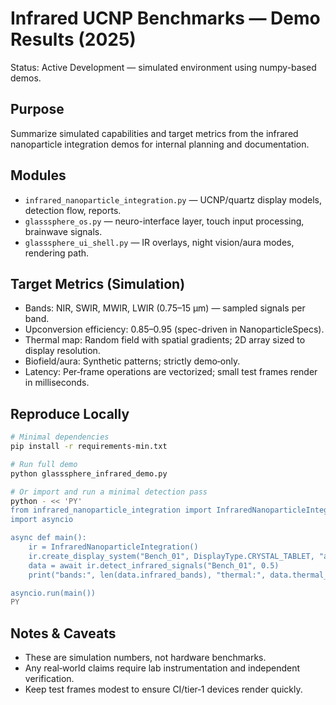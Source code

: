 # Infrared UCNP Benchmarks — Demo Results (2025)

Status: Active Development — simulated environment using numpy-based demos.

## Purpose
Summarize simulated capabilities and target metrics from the infrared nanoparticle integration demos for internal planning and documentation.

## Modules
- `infrared_nanoparticle_integration.py` — UCNP/quartz display models, detection flow, reports.
- `glasssphere_os.py` — neuro-interface layer, touch input processing, brainwave signals.
- `glasssphere_ui_shell.py` — IR overlays, night vision/aura modes, rendering path.

## Target Metrics (Simulation)
- Bands: NIR, SWIR, MWIR, LWIR (0.75–15 μm) — sampled signals per band.
- Upconversion efficiency: 0.85–0.95 (spec-driven in NanoparticleSpecs).
- Thermal map: Random field with spatial gradients; 2D array sized to display resolution.
- Biofield/aura: Synthetic patterns; strictly demo‑only.
- Latency: Per‑frame operations are vectorized; small test frames render in milliseconds.

## Reproduce Locally
```bash
# Minimal dependencies
pip install -r requirements-min.txt

# Run full demo
python glasssphere_infrared_demo.py

# Or import and run a minimal detection pass
python - << 'PY'
from infrared_nanoparticle_integration import InfraredNanoparticleIntegration, DisplayType
import asyncio

async def main():
    ir = InfraredNanoparticleIntegration()
    ir.create_display_system("Bench_01", DisplayType.CRYSTAL_TABLET, "advanced_ucnp", "enhanced_quartz", (320,200), 60.0)
    data = await ir.detect_infrared_signals("Bench_01", 0.5)
    print("bands:", len(data.infrared_bands), "thermal:", data.thermal_map.shape)

asyncio.run(main())
PY
```

## Notes & Caveats
- These are simulation numbers, not hardware benchmarks.
- Any real‑world claims require lab instrumentation and independent verification.
- Keep test frames modest to ensure CI/tier‑1 devices render quickly.

